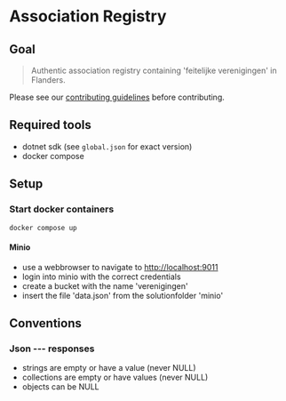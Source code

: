 # Association Registry

## Goal

> Authentic association registry containing 'feitelijke verenigingen' in Flanders.

Please see our [contributing guidelines](CONTRIBUTING.md) before contributing.

## Required tools
- dotnet sdk (see `global.json` for exact version)
- docker compose

## Setup
### Start docker containers
```~~~~
docker compose up
```
#### Minio
- use a webbrowser to navigate to [http://localhost:9011](http://localhost:9011)
- login into minio with the correct credentials
- create a bucket with the name 'verenigingen'
- insert the file 'data.json' from the solutionfolder 'minio'

## Conventions
### Json --- responses
- strings are empty or have a value (never NULL)
- collections are empty or have values (never NULL)
- objects can be NULL
